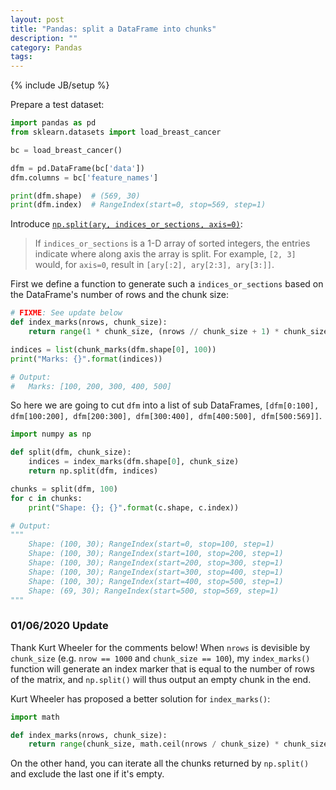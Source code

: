 ```yaml
---
layout: post
title: "Pandas: split a DataFrame into chunks"
description: ""
category: Pandas
tags: 
---
```

{% include JB/setup %}

Prepare a test dataset:

```python
import pandas as pd
from sklearn.datasets import load_breast_cancer

bc = load_breast_cancer()

dfm = pd.DataFrame(bc['data'])
dfm.columns = bc['feature_names']

print(dfm.shape)  # (569, 30)
print(dfm.index)  # RangeIndex(start=0, stop=569, step=1)
```

Introduce [`np.split(ary, indices_or_sections, axis=0)`](https://docs.scipy.org/doc/numpy/reference/generated/numpy.split.html):

> If `indices_or_sections` is a 1-D array of sorted integers, the entries indicate where along axis the array is split. For example, `[2, 3]` would, for `axis=0`, result in `[ary[:2], ary[2:3], ary[3:]]`.

First we define a function to generate such a `indices_or_sections` based on the DataFrame's number of rows and the chunk size:

```python
# FIXME: See update below
def index_marks(nrows, chunk_size):
    return range(1 * chunk_size, (nrows // chunk_size + 1) * chunk_size, chunk_size)

indices = list(chunk_marks(dfm.shape[0], 100))
print("Marks: {}".format(indices))

# Output:
#   Marks: [100, 200, 300, 400, 500]
```

So here we are going to cut `dfm` into a list of sub DataFrames, `[dfm[0:100], dfm[100:200], dfm[200:300], dfm[300:400], dfm[400:500], dfm[500:569]]`.

```python
import numpy as np

def split(dfm, chunk_size):
    indices = index_marks(dfm.shape[0], chunk_size)
    return np.split(dfm, indices)

chunks = split(dfm, 100)
for c in chunks:
    print("Shape: {}; {}".format(c.shape, c.index))

# Output:
"""
    Shape: (100, 30); RangeIndex(start=0, stop=100, step=1)
    Shape: (100, 30); RangeIndex(start=100, stop=200, step=1)
    Shape: (100, 30); RangeIndex(start=200, stop=300, step=1)
    Shape: (100, 30); RangeIndex(start=300, stop=400, step=1)
    Shape: (100, 30); RangeIndex(start=400, stop=500, step=1)
    Shape: (69, 30); RangeIndex(start=500, stop=569, step=1)
"""
```

### 01/06/2020 Update

Thank Kurt Wheeler for the comments below! When `nrows` is devisible by `chunk_size` (e.g. `nrow == 1000` and `chunk_size == 100`), my `index_marks()` function will generate an index marker that is equal to the number of rows of the matrix, and `np.split()` will thus output an empty chunk in the end. 

Kurt Wheeler has proposed a better solution for `index_marks()`:

```python
import math

def index_marks(nrows, chunk_size):
    return range(chunk_size, math.ceil(nrows / chunk_size) * chunk_size, chunk_size)
```

On the other hand, you can iterate all the chunks returned by `np.split()` and exclude the last one if it's empty.